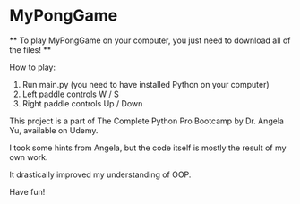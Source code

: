 # MyPongGame

** To play MyPongGame on your computer, you just need to download all of the files! **

How to play: 
1) Run main.py (you need to have installed Python on your computer)
2) Left paddle controls W / S
3) Right paddle controls Up / Down


This project is a part of The Complete Python Pro Bootcamp by Dr. Angela Yu, available on Udemy.

I took some hints from Angela, but the code itself is mostly the result of my own work.

It drastically improved my understanding of OOP.

Have fun!
